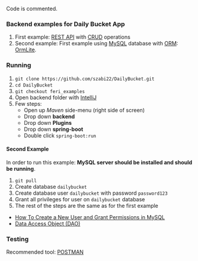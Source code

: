 Code is commented.

### Backend examples for Daily Bucket App

1) First example: [REST API](https://medium.com/extend/what-is-rest-a-simple-explanation-for-beginners-part-1-introduction-b4a072f8740f)  with [CRUD](https://www.codecademy.com/articles/what-is-crud) operations
2) Second example: First example using [MySQL](https://www.mysql.com/) database with [ORM](https://en.wikipedia.org/wiki/Object-relational_mapping): [OrmLite](http://ormlite.com/).
### Running

1) `git clone https://github.com/szabi22/DailyBucket.git`
2) `cd DailyBucket`
2) `git checkout feri_examples`
3) Open backend folder with [IntelliJ](https://www.jetbrains.com/idea/)
4) Few steps:
   * Open up *Maven* side-menu (right side of screen)
   * Drop down **backend**
   * Drop down **Plugins**
   * Drop down **spring-boot**
   * Double click `spring-boot:run`
   
#### Second Example

In order to run this example:
**MySQL server should be installed and should be running**.

1) `git pull`
2) Create database `dailybucket`
3) Create database user `dailybucket` with password `password123`
4) Grant all privileges for user on `dailybucket` database
5) The rest of the steps are the same as for the first example

- [How To Create a New User and Grant Permissions in MySQL](https://www.digitalocean.com/community/tutorials/how-to-create-a-new-user-and-grant-permissions-in-mysql)
- [Data Access Object (DAO)](https://en.wikipedia.org/wiki/Data_access_object)
### Testing

Recommended tool: [POSTMAN](https://www.getpostman.com/downloads/)